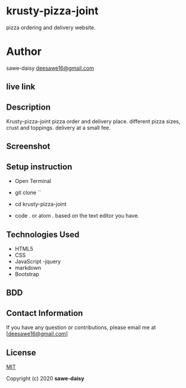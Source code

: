 # krusty-pizza-joint

pizza ordering and delivery website.

# Author

sawe-daisy
deesawe16@gmail.com

## live link

## Description

Krusty-pizza-joint
pizza order and delivery place.
different pizza sizes, crust and toppings.
delivery at a small fee.

## Screenshot

## Setup instruction

- Open Terminal

- git clone ``

- cd krusty-pizza-joint

- code . or atom . based on the text editor you have.

## Technologies Used

- HTML5
- CSS
- JavaScript
  -jquery
- markdown
- Bootstrap

## BDD

## Contact Information

If you have any question or contributions, please email me at [deesawe16@gmail.com]

## License

[MIT](https://github.com/sawe-daisy/krusty-pizza-joint/blob/master/LICENSE)

Copyright (c) 2020 **sawe-daisy**

